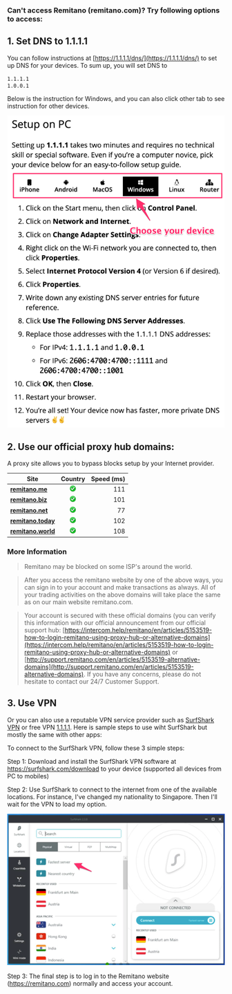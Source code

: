 ### Can't access Remitano (remitano.com)? Try following options to access:

## 1. Set DNS to 1.1.1.1

You can follow instructions at [https://1.1.1.1/dns/](https://1.1.1.1/dns/) to set up DNS for your devices. To sum up, you will set DNS to
```
1.1.1.1
1.0.0.1
```
Below is the instruction for Windows, and you can also click other tab to see instruction for other devices.

![](assets/img/set_dns_1-1-1-1.png)

## 2. Use our official proxy hub domains:

A proxy site allows you to bypass blocks setup by your Internet provider.


| Site        | Country           | Speed (ms) |
| ------------- |:-------------:| -----:|
| **[remitano.me](https://remitano.me)** | ![](assets/img/up.png) | 111
| **[remitano.biz](https://remitano.biz)** | ![](assets/img/up.png) | 101
| **[remitano.net](https://remitano.net)** | ![](assets/img/up.png) | 77
| **[remitano.today](https://remitano.today)** | ![](assets/img/up.png) | 102
| **[remitano.world](https://remitano.world)** | ![](assets/img/up.png) | 108

### More Information

> Remitano may be blocked on some ISP's around the world.

> After you access the remitano website by one of the above ways, you can sign in to your account and make transactions as always. All of your trading activities on the above domains will take place the same as on our main website remitano.com.

> Your account is secured with these official domains (you can verify this information with our official announcement from our official support hub: [https://intercom.help/remitano/en/articles/5153519-how-to-login-remitano-using-proxy-hub-or-alternative-domains](https://intercom.help/remitano/en/articles/5153519-how-to-login-remitano-using-proxy-hub-or-alternative-domains) or [http://support.remitano.com/en/articles/5153519-alternative-domains](http://support.remitano.com/en/articles/5153519-alternative-domains). If you have any concerns, please do not hesitate to contact our 24/7 Customer Support.

## 3. Use VPN

Or you can also use a reputable VPN service provider such as [SurfShark VPN](https://surfshark.com/download) or free VPN [1.1.1.1](https://1.1.1.1/). Here is sample steps to use wiht SurfShark but mostly the same with other apps:

To connect to the SurfShark VPN, follow these 3 simple steps:

Step 1: Download and install the SurfShark VPN software at https://surfshark.com/download to your device (supported all devices from PC to mobiles)

Step 2: Use SurfShark to connect to the internet from one of the available locations. For instance, I've changed my nationality to Singapore. Then I'll wait for the VPN to load my option.

![](assets/img/surfshark-screenshot.png)

Step 3: The final step is to log in to the Remitano website (https://remitano.com) normally and access your account.
